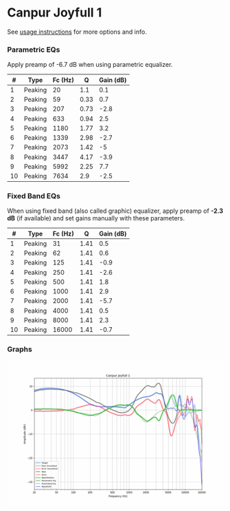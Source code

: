 # Canpur Joyfull 1
See [usage instructions](https://github.com/jaakkopasanen/AutoEq#usage) for more options and info.

### Parametric EQs
Apply preamp of -6.7 dB when using parametric equalizer.

|   # | Type    |   Fc (Hz) |    Q |   Gain (dB) |
|-----|---------|-----------|------|-------------|
|   1 | Peaking |        20 | 1.1  |         0.1 |
|   2 | Peaking |        59 | 0.33 |         0.7 |
|   3 | Peaking |       207 | 0.73 |        -2.8 |
|   4 | Peaking |       633 | 0.94 |         2.5 |
|   5 | Peaking |      1180 | 1.77 |         3.2 |
|   6 | Peaking |      1339 | 2.98 |        -2.7 |
|   7 | Peaking |      2073 | 1.42 |        -5   |
|   8 | Peaking |      3447 | 4.17 |        -3.9 |
|   9 | Peaking |      5992 | 2.25 |         7.7 |
|  10 | Peaking |      7634 | 2.9  |        -2.5 |

### Fixed Band EQs
When using fixed band (also called graphic) equalizer, apply preamp of **-2.3 dB** (if available) and set gains manually with these parameters.

|   # | Type    |   Fc (Hz) |    Q |   Gain (dB) |
|-----|---------|-----------|------|-------------|
|   1 | Peaking |        31 | 1.41 |         0.5 |
|   2 | Peaking |        62 | 1.41 |         0.6 |
|   3 | Peaking |       125 | 1.41 |        -0.9 |
|   4 | Peaking |       250 | 1.41 |        -2.6 |
|   5 | Peaking |       500 | 1.41 |         1.8 |
|   6 | Peaking |      1000 | 1.41 |         2.9 |
|   7 | Peaking |      2000 | 1.41 |        -5.7 |
|   8 | Peaking |      4000 | 1.41 |         0.5 |
|   9 | Peaking |      8000 | 1.41 |         2.3 |
|  10 | Peaking |     16000 | 1.41 |        -0.7 |

### Graphs
![](./Canpur%20Joyfull%201.png)
